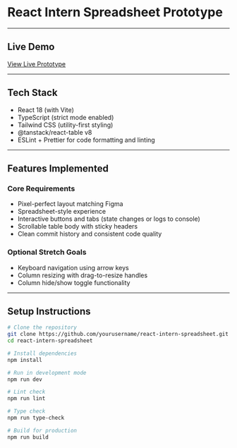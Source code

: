# React Intern Spreadsheet Prototype


---

## Live Demo

[View Live Prototype](https://inscript-five.vercel.app/)

---

## Tech Stack

- React 18 (with Vite)
- TypeScript (strict mode enabled)
- Tailwind CSS (utility-first styling)
- @tanstack/react-table v8
- ESLint + Prettier for code formatting and linting

---

## Features Implemented

### Core Requirements
- Pixel-perfect layout matching Figma
- Spreadsheet-style experience
- Interactive buttons and tabs (state changes or logs to console)
- Scrollable table body with sticky headers
- Clean commit history and consistent code quality

### Optional Stretch Goals
- Keyboard navigation using arrow keys
- Column resizing with drag-to-resize handles
- Column hide/show toggle functionality

---

## Setup Instructions

```bash
# Clone the repository
git clone https://github.com/yourusername/react-intern-spreadsheet.git
cd react-intern-spreadsheet

# Install dependencies
npm install

# Run in development mode
npm run dev

# Lint check
npm run lint

# Type check
npm run type-check

# Build for production
npm run build
